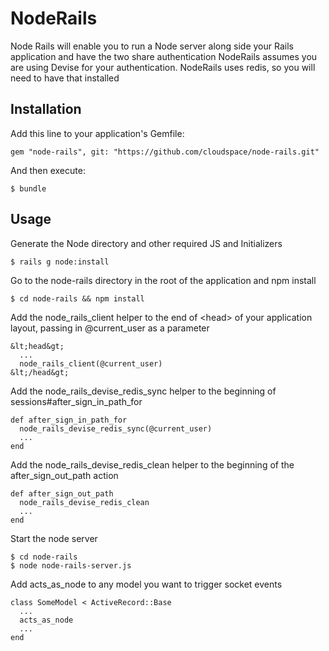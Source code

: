 # NodeRails

Node Rails will enable you to run a Node server along side your Rails application and have the two share authentication
NodeRails assumes you are using Devise for your authentication.
NodeRails uses redis, so you will need to have that installed

## Installation

Add this line to your application's Gemfile:

    gem "node-rails", git: "https://github.com/cloudspace/node-rails.git"

And then execute:

    $ bundle

## Usage

Generate the Node directory and other required JS and Initializers

    $ rails g node:install
  
Go to the node-rails directory in the root of the application and npm install

    $ cd node-rails && npm install
  
Add the node_rails_client helper to the end of &lt;head&gt; of your application layout, passing in @current_user as a parameter
      
    &lt;head&gt;
      ...
      node_rails_client(@current_user)
    &lt;/head&gt;
  
Add the node_rails_devise_redis_sync helper to the beginning of sessions#after_sign_in_path_for
  
    def after_sign_in_path_for
      node_rails_devise_redis_sync(@current_user)
      ...
    end
  
Add the node_rails_devise_redis_clean helper to the beginning of the after_sign_out_path action
    
    def after_sign_out_path
      node_rails_devise_redis_clean
      ...
    end

Start the node server

    $ cd node-rails
    $ node node-rails-server.js
  
Add acts_as_node to any model you want to trigger socket events
    
    class SomeModel < ActiveRecord::Base
      ...
      acts_as_node
      ...
    end
  
